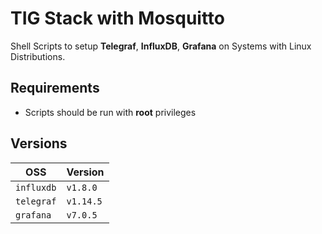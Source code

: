 # TIG Stack with Mosquitto

Shell Scripts to setup __Telegraf__, __InfluxDB__, __Grafana__ on Systems with Linux Distributions.


## Requirements

- Scripts should be run with __root__ privileges


## Versions

| OSS  | Version |
| ---  | ------- |
| `influxdb` | `v1.8.0` |
| `telegraf` | `v1.14.5`|
| `grafana`  | `v7.0.5` |


